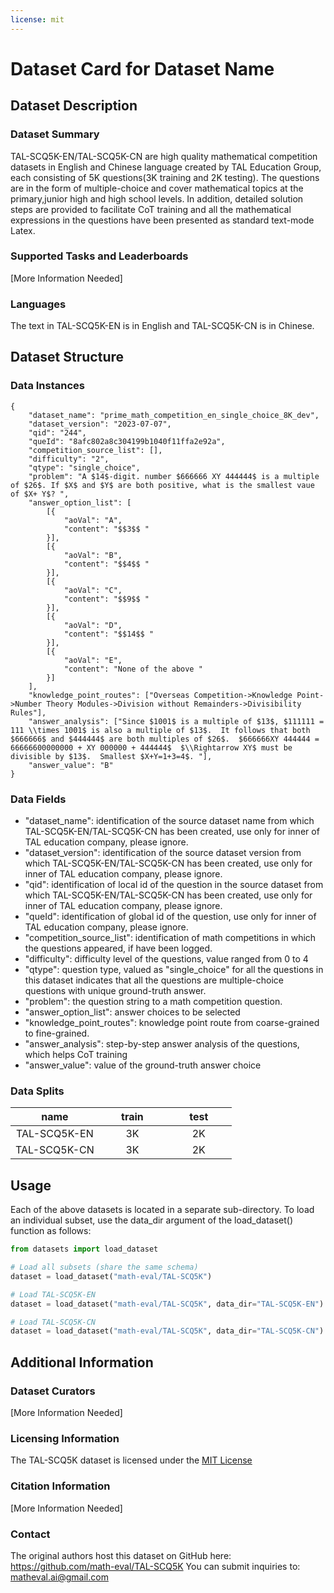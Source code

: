 ```yaml
---
license: mit
---
```


# Dataset Card for Dataset Name

## Dataset Description

### Dataset Summary

TAL-SCQ5K-EN/TAL-SCQ5K-CN are high quality mathematical competition datasets in English and Chinese language created by TAL Education Group, each consisting of 5K questions(3K training and 2K testing). The questions are in the form of multiple-choice and cover mathematical topics at the primary,junior high and high school levels. In addition, detailed solution steps are provided to facilitate CoT training and all the mathematical expressions in the questions have been presented as standard text-mode Latex.

### Supported Tasks and Leaderboards

[More Information Needed]

### Languages

The text in TAL-SCQ5K-EN is in English and TAL-SCQ5K-CN  is in Chinese.

## Dataset Structure

### Data Instances

```
{
	"dataset_name": "prime_math_competition_en_single_choice_8K_dev",
	"dataset_version": "2023-07-07",
	"qid": "244",
	"queId": "8afc802a8c304199b1040f11ffa2e92a",
	"competition_source_list": [],
	"difficulty": "2",
	"qtype": "single_choice",
	"problem": "A $14$-digit. number $666666 XY 444444$ is a multiple of $26$. If $X$ and $Y$ are both positive, what is the smallest vaue of $X+ Y$? ",
	"answer_option_list": [
		[{
			"aoVal": "A",
			"content": "$$3$$ "
		}],
		[{
			"aoVal": "B",
			"content": "$$4$$ "
		}],
		[{
			"aoVal": "C",
			"content": "$$9$$ "
		}],
		[{
			"aoVal": "D",
			"content": "$$14$$ "
		}],
		[{
			"aoVal": "E",
			"content": "None of the above "
		}]
	],
	"knowledge_point_routes": ["Overseas Competition->Knowledge Point->Number Theory Modules->Division without Remainders->Divisibility Rules"],
	"answer_analysis": ["Since $1001$ is a multiple of $13$, $111111 = 111 \\times 1001$ is also a multiple of $13$.  It follows that both $666666$ and $444444$ are both multiples of $26$.  $666666XY 444444 = 66666600000000 + XY 000000 + 444444$  $\\Rightarrow XY$ must be divisible by $13$.  Smallest $X+Y=1+3=4$. "],
	"answer_value": "B"
}
```

### Data Fields

* "dataset_name": identification of the source dataset name from which TAL-SCQ5K-EN/TAL-SCQ5K-CN has been created, use only for inner of TAL education company, please ignore.
* "dataset_version": identification of the source dataset version from which TAL-SCQ5K-EN/TAL-SCQ5K-CN has been created, use only for inner of TAL education company, please ignore.
* "qid": identification of local id of the question in the source dataset from which TAL-SCQ5K-EN/TAL-SCQ5K-CN has been created, use only for inner of TAL education company, please ignore.
* "queId": identification of global id of the question, use only for inner of TAL education company, please ignore.
* "competition_source_list": identification of math competitions in which the questions appeared, if have been logged.
* "difficulty": difficulty level of the questions, value ranged from 0 to 4
* "qtype": question type, valued as "single_choice" for all the questions in this dataset indicates that all the questions are multiple-choice questions with unique ground-truth answer.
* "problem": the question string to a math competition question.
* "answer_option_list": answer choices to be selected
* "knowledge_point_routes": knowledge point route from coarse-grained to fine-grained.
* "answer_analysis": step-by-step answer analysis of the questions, which helps CoT training
* "answer_value": value of the ground-truth answer choice


### Data Splits

<style>
table th:first-of-type {
    width: 40%;
}
table th:nth-of-type(2) {
    width: 30%;
}
table th:nth-of-type(3) {
    width: 30%;
}
</style>

| name|train|test |
|:---:|:----:|:----:|
|TAL-SCQ5K-EN|3K  |2K  |
|TAL-SCQ5K-CN|3K  |2K  |

## Usage

Each of the above datasets is located in a separate sub-directory. To load an individual subset, use the data_dir argument of the load_dataset() function as follows:

```python
from datasets import load_dataset

# Load all subsets (share the same schema)
dataset = load_dataset("math-eval/TAL-SCQ5K")

# Load TAL-SCQ5K-EN
dataset = load_dataset("math-eval/TAL-SCQ5K", data_dir="TAL-SCQ5K-EN")

# Load TAL-SCQ5K-CN
dataset = load_dataset("math-eval/TAL-SCQ5K", data_dir="TAL-SCQ5K-CN")

```


## Additional Information

### Dataset Curators

[More Information Needed]

### Licensing Information

The TAL-SCQ5K dataset is licensed under the [MIT License](https://opensource.org/license/mit/)

### Citation Information

[More Information Needed]

### Contact

The original authors host this dataset on GitHub here: https://github.com/math-eval/TAL-SCQ5K You can submit inquiries to: matheval.ai@gmail.com